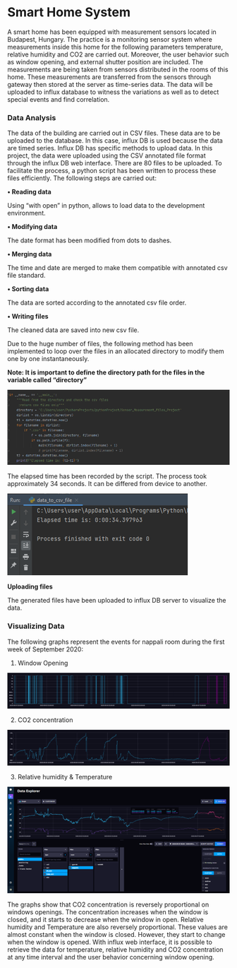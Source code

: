 # **Smart Home System**

A smart home has been equipped with measurement sensors located in Budapest, Hungary. The practice is a monitoring sensor system where measurements inside this home for the following parameters temperature, relative humidity and CO2 are carried out. Moreover, the user behavior such as window opening, and external shutter position are included. The measurements are being taken from sensors distributed in the rooms of this home.
These measurements are transferred from the sensors through gateway then stored at the server as time-series data.
The data will be uploaded to influx database to witness the variations as well as to detect special events and find correlation.

### **Data Analysis**

The data of the building are carried out in CSV files. These data are to be uploaded to the database. In this case, influx DB is used because the data are timed series.
Influx DB has specific methods to upload data. In this project, the data were uploaded using the CSV annotated file format through the influx DB web interface.
There are 80 files to be uploaded. To facilitate the process, a python script has been written to process these files efficiently. The following steps are carried out:

**•	Reading data**

Using “with open” in python, allows to load data to the development environment.

**• Modifying data**

The date format has been modified from dots to dashes.

**•	Merging data**

The time and date are merged to make them compatible with annotated csv file standard.

**•	Sorting data**

The data are sorted according to the annotated csv file order.

**•	Writing files**

The cleaned data are saved into new csv file.

Due to the huge number of files, the following method has been implemented to loop over the files in an allocated directory to modify them one by one instantaneously.

**Note: It is important to define the directory path for the files in the variable called “directory”**

![Images](Images/python9.PNG)

The elapsed time has been recorded by the script. The process took approximately 34 seconds. It can be differed from device to another.

![Images](Images/time-elapsed.png)

**Uploading files**

The generated files have been uploaded to influx DB server to visualize the data.

### **Visualizing Data**

The following graphs represent the events for nappali room during the first week of September 2020:

1) Window Opening

![Graphical_Visualization](Graphical_Visualization/window_opening_nappali.PNG)

2) CO2 concentration

![Graphical_Visualization](Graphical_Visualization/CO2_room_nappali.PNG)

3) Relative humidity & Temperature

![Graphical_Visualization](Graphical_Visualization/Temp_&_Humd_nappali.png)

The graphs show that CO2 concentration is reversely proportional on windows openings. The concentration increases when the window is closed, and it starts to decrease when the window in open.
Relative humidity and Temperature are also reversely proportional. These values are almost constant when the window is closed. However, they start to change when the window is opened.
With influx web interface, it is possible to retrieve the data for temperature, relative humidity and CO2 concentration at any time interval and the user behavior concerning window opening.
